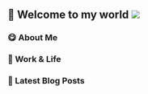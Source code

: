 ## 📌 Welcome to my world  ![](https://komarev.com/ghpvc/?username=LawyerLu&color=40c463)

### 😋 About Me



### 📂 Work & Life



### 📰 Latest Blog Posts



